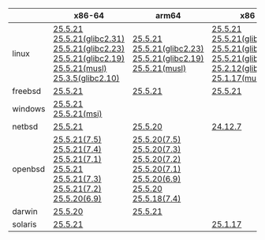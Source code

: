 ||x86-64|arm64|x86|ppc64le|armv7|armel|
| --- | --- | --- | --- | --- | --- | --- |
|linux|[25.5.21](https://github.com/roswell/sbcl_head/releases/download/25.5.21/sbcl-25.5.21-x86-64-linux-binary.tar.bz2)<br />[25.5.21(glibc2.31)](https://github.com/roswell/sbcl_head/releases/download/25.5.21/sbcl-25.5.21-x86-64-linux-glibc2.31-binary.tar.bz2)<br />[25.5.21(glibc2.23)](https://github.com/roswell/sbcl_head/releases/download/25.5.21/sbcl-25.5.21-x86-64-linux-glibc2.23-binary.tar.bz2)<br />[25.5.21(glibc2.19)](https://github.com/roswell/sbcl_head/releases/download/25.5.21/sbcl-25.5.21-x86-64-linux-glibc2.19-binary.tar.bz2)<br />[25.5.21(musl)](https://github.com/roswell/sbcl_head/releases/download/25.5.21/sbcl-25.5.21-x86-64-linux-musl-binary.tar.bz2)<br />[25.3.5(glibc2.10)](https://github.com/roswell/sbcl_head/releases/download/25.3.5/sbcl-25.3.5-x86-64-linux-glibc2.10-binary.tar.bz2)<br />|[25.5.21](https://github.com/roswell/sbcl_head/releases/download/25.5.21/sbcl-25.5.21-arm64-linux-binary.tar.bz2)<br />[25.5.21(glibc2.23)](https://github.com/roswell/sbcl_head/releases/download/25.5.21/sbcl-25.5.21-arm64-linux-glibc2.23-binary.tar.bz2)<br />[25.5.21(glibc2.19)](https://github.com/roswell/sbcl_head/releases/download/25.5.21/sbcl-25.5.21-arm64-linux-glibc2.19-binary.tar.bz2)<br />[25.5.21(musl)](https://github.com/roswell/sbcl_head/releases/download/25.5.21/sbcl-25.5.21-arm64-linux-musl-binary.tar.bz2)<br />|[25.5.21](https://github.com/roswell/sbcl_head/releases/download/25.5.21/sbcl-25.5.21-x86-linux-binary.tar.bz2)<br />[25.5.21(glibc2.31)](https://github.com/roswell/sbcl_head/releases/download/25.5.21/sbcl-25.5.21-x86-linux-glibc2.31-binary.tar.bz2)<br />[25.5.21(glibc2.23)](https://github.com/roswell/sbcl_head/releases/download/25.5.21/sbcl-25.5.21-x86-linux-glibc2.23-binary.tar.bz2)<br />[25.5.21(glibc2.19)](https://github.com/roswell/sbcl_head/releases/download/25.5.21/sbcl-25.5.21-x86-linux-glibc2.19-binary.tar.bz2)<br />[25.2.12(glibc2.10)](https://github.com/roswell/sbcl_head/releases/download/25.2.12/sbcl-25.2.12-x86-linux-glibc2.10-binary.tar.bz2)<br />[25.1.17(musl)](https://github.com/roswell/sbcl_head/releases/download/25.1.17/sbcl-25.1.17-x86-linux-musl-binary.tar.bz2)<br />|[25.5.21](https://github.com/roswell/sbcl_head/releases/download/25.5.21/sbcl-25.5.21-ppc64le-linux-binary.tar.bz2)<br />[25.5.21(glibc2.23)](https://github.com/roswell/sbcl_head/releases/download/25.5.21/sbcl-25.5.21-ppc64le-linux-glibc2.23-binary.tar.bz2)<br />[25.5.21(glibc2.19)](https://github.com/roswell/sbcl_head/releases/download/25.5.21/sbcl-25.5.21-ppc64le-linux-glibc2.19-binary.tar.bz2)<br />|[25.5.20](https://github.com/roswell/sbcl_head/releases/download/25.5.20/sbcl-25.5.20-armv7-linux-binary.tar.bz2)<br />|[25.1.17](https://github.com/roswell/sbcl_head/releases/download/25.1.17/sbcl-25.1.17-armel-linux-binary.tar.bz2)<br />|
|freebsd|[25.5.21](https://github.com/roswell/sbcl_head/releases/download/25.5.21/sbcl-25.5.21-x86-64-freebsd-binary.tar.bz2)<br />|[25.5.21](https://github.com/roswell/sbcl_head/releases/download/25.5.21/sbcl-25.5.21-arm64-freebsd-binary.tar.bz2)<br />|[25.5.21](https://github.com/roswell/sbcl_head/releases/download/25.5.21/sbcl-25.5.21-x86-freebsd-binary.tar.bz2)<br />||||
|windows|[25.5.21](https://github.com/roswell/sbcl_head/releases/download/25.5.21/sbcl-25.5.21-x86-64-windows-binary.tar.bz2)<br />[25.5.21(msi)](https://github.com/roswell/sbcl_head/releases/download/25.5.21/sbcl-25.5.21-x86-64-windows-binary.msi)<br />||||||
|netbsd|[25.5.21](https://github.com/roswell/sbcl_head/releases/download/25.5.21/sbcl-25.5.21-x86-64-netbsd-binary.tar.bz2)<br />|[25.5.20](https://github.com/roswell/sbcl_head/releases/download/25.5.20/sbcl-25.5.20-arm64-netbsd-binary.tar.bz2)<br />|[24.12.7](https://github.com/roswell/sbcl_head/releases/download/24.12.7/sbcl-24.12.7-x86-netbsd-binary.tar.bz2)<br />||||
|openbsd|[25.5.21(7.5)](https://github.com/roswell/sbcl_head/releases/download/25.5.21/sbcl-25.5.21-x86-64-openbsd-7.5-binary.tar.bz2)<br />[25.5.21(7.4)](https://github.com/roswell/sbcl_head/releases/download/25.5.21/sbcl-25.5.21-x86-64-openbsd-7.4-binary.tar.bz2)<br />[25.5.21(7.1)](https://github.com/roswell/sbcl_head/releases/download/25.5.21/sbcl-25.5.21-x86-64-openbsd-7.1-binary.tar.bz2)<br />[25.5.21](https://github.com/roswell/sbcl_head/releases/download/25.5.21/sbcl-25.5.21-x86-64-openbsd-binary.tar.bz2)<br />[25.5.21(7.3)](https://github.com/roswell/sbcl_head/releases/download/25.5.21/sbcl-25.5.21-x86-64-openbsd-7.3-binary.tar.bz2)<br />[25.5.21(7.2)](https://github.com/roswell/sbcl_head/releases/download/25.5.21/sbcl-25.5.21-x86-64-openbsd-7.2-binary.tar.bz2)<br />[25.5.20(6.9)](https://github.com/roswell/sbcl_head/releases/download/25.5.20/sbcl-25.5.20-x86-64-openbsd-6.9-binary.tar.bz2)<br />|[25.5.20(7.5)](https://github.com/roswell/sbcl_head/releases/download/25.5.20/sbcl-25.5.20-arm64-openbsd-7.5-binary.tar.bz2)<br />[25.5.20(7.3)](https://github.com/roswell/sbcl_head/releases/download/25.5.20/sbcl-25.5.20-arm64-openbsd-7.3-binary.tar.bz2)<br />[25.5.20(7.2)](https://github.com/roswell/sbcl_head/releases/download/25.5.20/sbcl-25.5.20-arm64-openbsd-7.2-binary.tar.bz2)<br />[25.5.20(7.1)](https://github.com/roswell/sbcl_head/releases/download/25.5.20/sbcl-25.5.20-arm64-openbsd-7.1-binary.tar.bz2)<br />[25.5.20(6.9)](https://github.com/roswell/sbcl_head/releases/download/25.5.20/sbcl-25.5.20-arm64-openbsd-6.9-binary.tar.bz2)<br />[25.5.20](https://github.com/roswell/sbcl_head/releases/download/25.5.20/sbcl-25.5.20-arm64-openbsd-binary.tar.bz2)<br />[25.5.18(7.4)](https://github.com/roswell/sbcl_head/releases/download/25.5.18/sbcl-25.5.18-arm64-openbsd-7.4-binary.tar.bz2)<br />|||||
|darwin|[25.5.20](https://github.com/roswell/sbcl_head/releases/download/25.5.20/sbcl-25.5.20-x86-64-darwin-binary.tar.bz2)<br />|[25.5.21](https://github.com/roswell/sbcl_head/releases/download/25.5.21/sbcl-25.5.21-arm64-darwin-binary.tar.bz2)<br />|||||
|solaris|[25.5.21](https://github.com/roswell/sbcl_head/releases/download/25.5.21/sbcl-25.5.21-x86-64-solaris-binary.tar.bz2)<br />||[25.1.17](https://github.com/roswell/sbcl_head/releases/download/25.1.17/sbcl-25.1.17-x86-solaris-binary.tar.bz2)<br />||||
